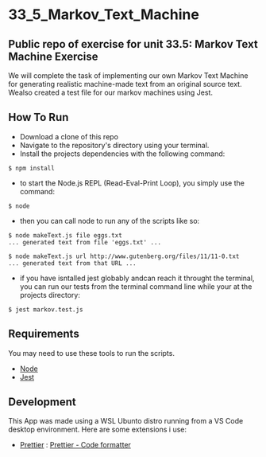 # 33_5_Markov_Text_Machine
## Public repo of exercise for unit 33.5: Markov Text Machine Exercise
We will complete the task of implementing our own Markov Text Machine for generating realistic machine-made text from an original source text. Wealso created a test file for our markov machines using Jest.

## How To Run
- Download a clone of this repo
- Navigate to the repository's directory using your terminal.
- Install the projects dependencies with the following command:
```
$ npm install
```
- to start the Node.js REPL (Read-Eval-Print Loop), you simply use the command:
```
$ node
```
- then you can call node to run any of the scripts like so:
```
$ node makeText.js file eggs.txt
... generated text from file 'eggs.txt' ...

$ node makeText.js url http://www.gutenberg.org/files/11/11-0.txt
... generated text from that URL ...
```
- if you have isntalled jest globably andcan reach it throught the terminal, you can run our tests from the terminal command line while your at the projects directory:
```
$ jest markov.test.js
```

## Requirements
You may need to use these tools to run the scripts.
- [Node](https://nodejs.org/en)
- [Jest](https://jestjs.io/)

## Development
This App was made using a WSL Ubunto distro running from a VS Code desktop environment.
Here are some extensions i use:
- [Prettier](https://prettier.io/) : [Prettier - Code formatter](https://marketplace.visualstudio.com/items?itemName=esbenp.prettier-vscode)

[Previous Repo]: https://github.com/papontem/33_4_Node_Files_Exercise/issues